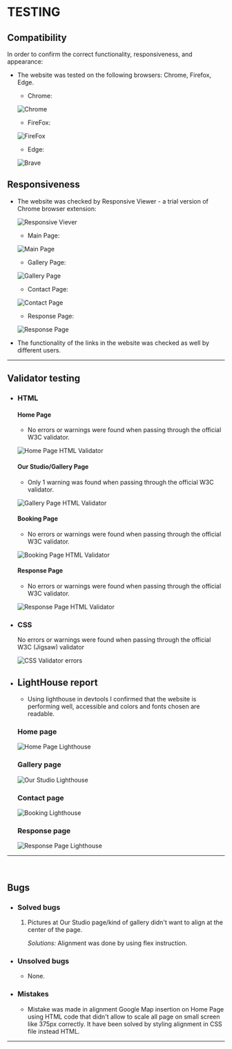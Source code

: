 # TESTING


## Compatibility

In order to confirm the correct functionality, responsiveness, and appearance:

+ The website was tested on the following browsers: Chrome, Firefox, Edge.

    - Chrome:

    ![Chrome](documentation/chrome.png)

    - FireFox:

    ![FireFox](documentation/firefox.png)

    - Edge:

    ![Brave](documentation/edge.png)

## Responsiveness


+ The website was checked by Responsive Viewer - a trial version of Chrome browser extension:

    ![Responsive Viever](documentation/responsive-viewer.png)

    - Main Page:

    ![Main Page](documentation/responsiveness_main_page.png)

    - Gallery Page:

    ![Gallery Page](documentation/responsiveness_gallery_page.png)

    - Contact Page:

    ![Contact Page](documentation/responsiveness_booking_page.png)

    - Response Page:

    ![Response Page](documentation/responsiveness_response_page.png)

+ The functionality of the links in the website was checked as well by different users.

---
## Validator testing
+ ### HTML
  #### Home Page
    - No errors or warnings were found when passing through the official W3C validator.


    ![Home Page HTML Validator](documentation/w3_validator_home_page.png)
    
  #### Our Studio/Gallery Page
    - Only 1 warning was found when passing through the official W3C validator.

    ![Gallery Page HTML Validator](documentation/w3_validator_gallery_page.png)

  #### Booking Page
    - No errors or warnings were found when passing through the official W3C validator.

    ![Booking Page HTML Validator](documentation/w3_validator_contact_page.png)

  #### Response Page
    - No errors or warnings were found when passing through the official W3C validator.

    ![Response Page HTML Validator](documentation/w3_validator_response_page.png)
    
+ ### CSS
  No errors or warnings were found when passing through the official W3C (Jigsaw) validator

  ![CSS Validator errors](documentation/w3_validator_css_errors.png)
  

+ ## LightHouse report

    - Using lighthouse in devtools I confirmed that the website is performing well, accessible and colors and fonts chosen are readable.
    
  ### Home page

  ![Home Page Lighthouse](documentation/lighthouse_home_page.png)

  ### Gallery page

  ![Our Studio Lighthouse](documentation/lighthouse_gallery_page.png)

  ### Contact page

  ![Booking Lighthouse](documentation/lighthouse_contact_page.png)

  ### Response page

  ![Response Page Lighthouse](documentation/lighthouse_response_page.png)

---
​
## Bugs
+ ### Solved bugs
    1. Pictures at Our Studio page/kind of gallery didn't want to align at the center of the page.
    
        *Solutions:* Alignment was done by using flex instruction.

+ ### Unsolved bugs
    - None.
+ ### Mistakes
    - Mistake was made in alignment Google Map insertion on Home Page using HTML code that didn't allow to scale all page on small screen like 375px correctly. It have been solved by styling alignment in CSS file instead HTML.
    
---